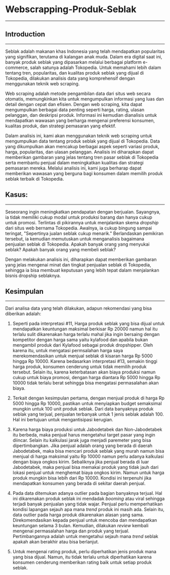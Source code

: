 # **Webscrapping-Produk-Seblak**

---

## Introduction

---

Seblak adalah makanan khas Indonesia yang telah mendapatkan popularitas yang signifikan, terutama di kalangan anak muda. Dalam era digital saat ini, banyak produk seblak yang dipasarkan melalui berbagai platform e-commerce, salah satunya adalah Tokopedia. Untuk memahami lebih dalam tentang tren, popularitas, dan kualitas produk seblak yang dijual di Tokopedia, dilakukan analisis data yang komprehensif dengan menggunakan teknik web scraping.

Web scraping adalah metode pengambilan data dari situs web secara otomatis, memungkinkan kita untuk mengumpulkan informasi yang luas dan detail dengan cepat dan efisien. Dengan web scraping, kita dapat mengumpulkan berbagai data penting seperti harga, rating, ulasan pelanggan, dan deskripsi produk. Informasi ini kemudian dianalisis untuk mendapatkan wawasan yang berharga mengenai preferensi konsumen, kualitas produk, dan strategi pemasaran yang efektif.

Dalam analisis ini, kami akan menggunakan teknik web scraping untuk mengumpulkan data tentang produk seblak yang dijual di Tokopedia. Data yang dikumpulkan akan mencakup berbagai aspek seperti variasi produk, harga, popularitas, dan ulasan pelanggan. Analisis ini diharapkan dapat memberikan gambaran yang jelas tentang tren pasar seblak di Tokopedia serta membantu penjual dalam meningkatkan kualitas dan strategi pemasaran mereka. Melalui analisis ini, kami juga berharap dapat memberikan wawasan yang berguna bagi konsumen dalam memilih produk seblak terbaik di Tokopedia.

## Kasus:

---

Seseorang ingin meningkatkan pendapatan dengan berjualan. Sayangnya, ia tidak memiliki cukup modal untuk produksi barang dan hanya cukup untuk promosi. Terlintas di pikirannya untuk menjalankan skema *dropship* dari situs web bernama Tokopedia. Awalnya, ia cukup bingung sampai teringat, "Sepertinya jualan seblak cukup menarik." Berlandaskan pemikiran tersebut, ia kemudian memutuskan untuk menganalisis bagaimana penjualan seblak di Tokopedia. Apakah banyak orang yang menyukai seblak? Apakah banyak orang yang membeli seblak? 

Dengan melakukan analisis ini, diharapkan dapat memberikan gambaran yang jelas mengenai minat dan tingkat penjualan seblak di Tokopedia, sehingga ia bisa membuat keputusan yang lebih tepat dalam menjalankan bisnis dropship seblaknya.


## Kesimpulan

--- 

Dari analisa data yang telah dilakukan, adapun rekomendasi yang bisa diberikan adalah:

1. Seperti pada interpretasi #11, Harga produk seblak yang bisa dijual untuk mendapatkan keuntungan maksimal berkisar Rp 20000 namun hal itu terlalu sulit dikarenakan harga terlalu mahal jika ingin bersaing dengan kompetitor dengan harga sama yaitu kylafood dan apabila bukan mengambil produk dari Kylafood sebagai produk dropshipper. Oleh karena itu, untuk mengatasi permsalahan harga saya merekomendasikan untuk menjual seblak di kisaran harga Rp 5000 hingga Rp 10000. Karena bedasarkan interpretasi #13, semakin tinggi harga produk, konsumen cenderung untuk tidak memilih produk tersebut. Selain itu, karena keterbatasan akan biaya produksi namun cukup untuk biaya promosi, dengan harga diantara Rp 5000 hingga Rp 10000 tidak terlalu berat sehingga bisa mengatasi permasalahan akan biaya. 

2. Terkait dengan kesimpulan pertama, dengan menjual produk di harga Rp 5000 hingga Rp 10000, pastikan untuk menyiapkan budget semaksimal mungkin untuk 100 unit produk seblak. Dari data banyaknya produk seblak yang terjual, penjualan terbanyak untuk 1 jenis seblak adalah 100. Hal ini bertujuan untuk mengantisipasi kerugian.  

3. Karena harga biaya produksi untuk Jabodetabek dan Non-Jabodetabek itu berbeda, maka penjual harus mengetahui target pasar yang ingin diincar. Selain itu kalkulasi jarak juga menjadi paremeter yang bisa dipertimbangkan. Jika penjual adalah orang yang berada di daerah Jabodetabek, maka bisa mencari produk seblak yang murah namun bisa menjual di harga maksimal yaitu Rp 10000 namun perlu adanya kalkulasi dengan biaya ongkos kirim. Sebaliknya jika penjual berada di luar Jabodetabek, maka penjual bisa memakai produk yang tidak jauh dari lokasi penjual untuk menghemat biaya ongkos kirim. Namun untuk harga produk mungkin bisa lebih dari Rp 10000. Kondisi ini terpenuhi jika mendapatkan konsumen yang berada di sekitar daerah penjual.

4. Pada data ditemukan adanya outlier pada bagian banyaknya terjual. Hal ini dikarenakan produk seblak ini mendadak *booming* atau viral sehingga terjadi banyak penjualan yang tidak wajar. Penjual perlu memperhatikan kondisi lapangan sejauh apa mana *trend* produk ini masih ada. Selain itu, data outlier pada harga produk dikarenakan alasan yang sama. Direkomendasikan kepada penjual untuk mencoba dan mendapatkan keuntungan selama 3 bulan. Kemudian, dilakukan *review* kembali mengenai permasalahan harga dan produk yang terjual. Pertimbangannya adalah untuk mengetahui sejauh mana *trend* seblak apakah akan berakhir atau bisa berlanjut.

5. Untuk mengenai rating produk, perlu diperhatikan jenis produk mana yang bisa dijual. Namun, itu tidak terlalu untuk diperhatikan karena konsumen cenderung memberikan rating baik untuk setiap produk seblak.
